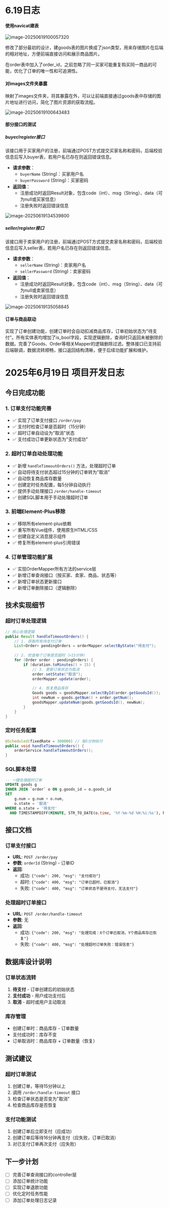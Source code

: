 # 6.19日志

#### 使用navicat建表

![image-20250619100057320](img/image-20250619100057320.png)

​	修改了部分最初的设计，建goods表的图片换成了json类型，用来存储图片在后端的相对地址，方便前端直接访问和展示商品图片。

​	在order表中加入了order_id，之前忽略了同一买家可能重复购买同一商品的可能，优化了订单的唯一性和可追溯性。

#### 对images文件夹暴露

​	映射了images文件夹，将其暴露在外，可以让前端直接通过goods表中存储的图片地址进行访问，简化了图片资源的获取流程。

![image-20250619100643483](img/image-20250619100643483.png)

#### 部分接口的测试

##### buyer/register接口
该接口用于买家用户的注册，前端通过POST方式提交买家名称和密码，后端校验信息后写入buyer表，若用户名已存在则返回错误信息。
- **请求参数**：
  - `buyerName` (String)：买家用户名
  - `buyerPassword` (String)：买家密码
- **返回值**：
  - 注册成功时返回Result对象，包含code（int）、msg（String）、data（可为null或买家信息）
  - 注册失败时返回错误信息

![image-20250619134539800](img/image-20250619134539800.png)

##### seller/register接口
该接口用于卖家用户的注册，前端通过POST方式提交卖家名称和密码，后端校验信息后写入seller表，若用户名已存在则返回错误信息。
- **请求参数**：
  - `sellerName` (String)：卖家用户名
  - `sellerPassword` (String)：卖家密码
- **返回值**：
  - 注册成功时返回Result对象，包含code（int）、msg（String）、data（可为null或卖家信息）
  - 注册失败时返回错误信息

![image-20250619135058845](img/image-20250619135058845.png)

#### 订单与商品联动

实现了订单创建功能，创建订单时会自动扣减商品库存，订单初始状态为"待支付"。所有实体表均增加了is_bool字段，实现逻辑删除，查询时只返回未被删除的数据。完善了Goods、Order等相关Mapper的逻辑删除过滤。整体接口已支持前后端联调，数据流转顺畅，接口返回结构清晰，便于后续功能扩展和维护。

# 2025年6月19日 项目开发日志

## 今日完成功能

### 1. 订单支付功能完善
- ✅ 实现了订单支付接口 `/order/pay`
- ✅ 支付时检查订单是否超时（15分钟）
- ✅ 超时订单自动设为"取消"状态
- ✅ 支付成功订单更新状态为"支付成功"

### 2. 超时订单自动处理功能
- ✅ 新增 `handleTimeoutOrders()` 方法，处理超时订单
- ✅ 自动将待支付状态超过15分钟的订单转为"取消"
- ✅ 自动恢复商品库存数量
- ✅ 创建定时任务配置，每5分钟自动执行
- ✅ 提供手动处理接口 `/order/handle-timeout`
- ✅ 创建SQL脚本用于手动处理超时订单

### 3. 前端Element-Plus移除
- ✅ 移除所有element-plus依赖
- ✅ 重写所有Vue组件，使用原生HTML/CSS
- ✅ 创建自定义消息提示组件
- ✅ 修复所有element-plus引用错误

### 4. 订单管理功能扩展
- ✅ 实现OrderMapper所有方法的service层
- ✅ 新增订单查询接口（按买家、卖家、商品、状态等）
- ✅ 新增订单状态更新接口
- ✅ 新增订单删除接口（逻辑删除）

## 技术实现细节

### 超时订单处理逻辑
```java
// 核心处理逻辑
public Result handleTimeoutOrders() {
    // 1. 获取所有待支付订单
    List<Order> pendingOrders = orderMapper.selectByState("待支付");
    
    // 2. 检查每个订单是否超时（>15分钟）
    for (Order order : pendingOrders) {
        if (duration.toMinutes() > 15) {
            // 3. 更新订单状态为取消
            order.setState("取消");
            orderMapper.update(order);
            
            // 4. 恢复商品库存
            Goods goods = goodsMapper.selectById(order.getGoodsId());
            int newNum = goods.getNum() + order.getNum();
            goodsMapper.updateNum(goods.getGoodsId(), newNum);
        }
    }
}
```

### 定时任务配置
```java
@Scheduled(fixedRate = 300000) // 每5分钟执行
public void handleTimeoutOrders() {
    orderService.handleTimeoutOrders();
}
```

### SQL脚本处理
```sql
-- 一键处理超时订单
UPDATE goods g
INNER JOIN `order` o ON g.goods_id = o.goods_id
SET 
    g.num = g.num + o.num,
    o.state = '取消'
WHERE o.state = '待支付' 
  AND TIMESTAMPDIFF(MINUTE, STR_TO_DATE(o.time, '%Y-%m-%d %H:%i:%s'), NOW()) > 15;
```

## 接口文档

### 订单支付接口
- **URL**: `POST /order/pay`
- **参数**: `orderId` (String) - 订单ID
- **返回**: 
  - 成功: `{"code": 200, "msg": "支付成功"}`
  - 超时: `{"code": 400, "msg": "订单已超时，已取消"}`
  - 失败: `{"code": 400, "msg": "订单状态不是待支付，无法支付"}`

### 处理超时订单接口
- **URL**: `POST /order/handle-timeout`
- **参数**: 无
- **返回**: 
  - 成功: `{"code": 200, "msg": "处理完成：X个订单已取消，Y个商品库存已恢复"}`
  - 失败: `{"code": 400, "msg": "处理超时订单失败：错误信息"}`

## 数据库设计说明

### 订单状态流转
1. **待支付** - 订单创建后的初始状态
2. **支付成功** - 用户成功支付后
3. **取消** - 超时或用户主动取消

### 库存管理
- 创建订单时：商品库存 - 订单数量
- 支付成功时：库存不变
- 订单取消时：商品库存 + 订单数量（恢复）

## 测试建议

### 超时订单测试
1. 创建订单，等待15分钟以上
2. 调用 `/order/handle-timeout` 接口
3. 检查订单状态是否变为"取消"
4. 检查商品库存是否恢复

### 支付功能测试
1. 创建订单后立即支付（应成功）
2. 创建订单后等待16分钟再支付（应失败，订单已取消）
3. 对已支付订单再次支付（应失败）

## 下一步计划
- [ ] 完善订单查询接口的controller层
- [ ] 添加订单统计功能
- [ ] 实现订单退款功能
- [ ] 优化定时任务性能
- [ ] 添加订单处理日志记录
